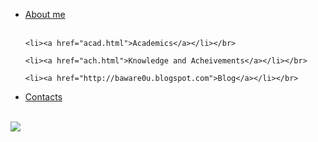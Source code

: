 <html>
	<head><title>My index</title>
	<link rel="stylesheet" type="text/css" href="image.css">
	</head>


<body background="https://encrypted-tbn2.gstatic.com/images?q=tbn:ANd9GcQ9J-UJfJggL_9Dz8BBb4WlVmIobgGwZ0Vwgc8pjgkrpmXzXCPM">
	
<Ul>
	<li><a href="aboutme.html">About me</a></li></br>

	<li><a href="acad.html">Academics</a></li></br>
	
	<li><a href="ach.html">Knowledge and Acheivements</a></li></br>

	<li><a href="http://baware0u.blogspot.com">Blog</a></li></br>

	
<li><a href="contacts.html">Contacts</a></li></br>	
</ul>
<div id="img" ><img src="https://encrypted-tbn2.gstatic.com/images?q=tbn:ANd9GcSzCjuEX6ev6o6jZD8KnxtZ1t4rLPEW_U4OrXDwq6lWSyaGs9K_6A"></div>

</body>

</html>
	

